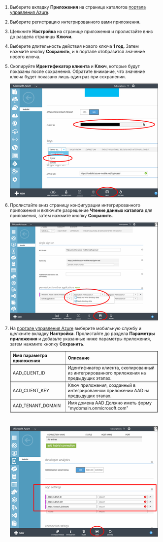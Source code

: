 ﻿1. Выберите вкладку **Приложения** на странице каталогов [портала управления Azure](https://manage.windowsazure.com/).

2. Выберите регистрацию интегрированного вами приложения.

3. Щелкните **Настройка** на странице приложения и пролистайте вниз до раздела страницы **Ключи**. 
4. Выберите длительность действия нового ключа **1 год**. Затем нажмите кнопку **Сохранить**, и в портале отобразится значение нового ключа.
5. Скопируйте **Идентификатор клиента** и **Ключ**, которые будут показаны после сохранения. Обратите внимание, что значение ключа будет показано лишь один раз при сохранении. 

    ![](./media/mobile-services-generate-aad-app-registration-access-key/client-id-and-key.png)

6. Пролистайте вниз страницу конфигурации интегрированного приложения и включите разрешение **Чтение данных каталога** для приложения, затем нажмите кнопку **Сохранить**.

    ![](./media/mobile-services-generate-aad-app-registration-access-key/app-perms.png)


7. На [портале управления Azure](https://manage.windowsazure.com/) выберите мобильную службу и щелкните вкладку **Настройка**. Пролистайте до раздела **Параметры приложения** и добавьте указанные ниже параметры приложения, затем нажмите кнопку **Сохранить**. 

    <table border="1">
    <tr>
    <th>Имя параметра приложения</th><th>Описание</th>
    </tr>
    <tr>
    <td>AAD_CLIENT_ID</td><td>Идентификатор клиента, скопированный из интегрированного приложения на предыдущих этапах.</td>
    </tr>
    <tr>
    <td>AAD_CLIENT_KEY</td><td>Ключ приложения, созданный в интегрированном приложении AAD на предыдущих этапах.</td>
    </tr>
    <tr>
    <td>AAD_TENANT_DOMAIN</td><td>Имя домена AAD Должно иметь форму "mydomain.onmicrosoft.com"</td>
    </tr>
    </table><br/>


    ![](./media/mobile-services-generate-aad-app-registration-access-key/aad-app-settings.png)


<!--HONumber=49-->